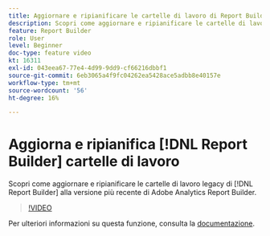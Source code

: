 ```yaml
---
title: Aggiornare e ripianificare le cartelle di lavoro di Report Builder
description: Scopri come aggiornare e ripianificare le cartelle di lavoro legacy di Report Builder alla versione più recente di Adobe Analytics Report Builder.
feature: Report Builder
role: User
level: Beginner
doc-type: feature video
kt: 16311
exl-id: 043eea67-77e4-4d99-9dd9-cf66216dbbf1
source-git-commit: 6eb3065a4f9fc04262ea5428ace5adbb8e40157e
workflow-type: tm+mt
source-wordcount: '56'
ht-degree: 16%

---
```


# Aggiorna e ripianifica [!DNL Report Builder] cartelle di lavoro

Scopri come aggiornare e ripianificare le cartelle di lavoro legacy di [!DNL Report Builder] alla versione più recente di Adobe Analytics Report Builder.

>[!VIDEO](https://video.tv.adobe.com/v/3434957/?quality=12&learn=on)

Per ulteriori informazioni su questa funzione, consulta la [documentazione](https://experienceleague.adobe.com/en/docs/analytics/analyze/report-builder/home).

